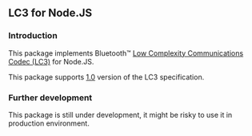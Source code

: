 ﻿## LC3 for Node.JS

### Introduction

This package implements Bluetooth™ [Low Complexity Communications Codec (LC3)](https://www.bluetooth.com/blog/a-technical-overview-of-lc3/) for Node.JS.

This package supports [1.0](https://www.bluetooth.com/specifications/specs/low-complexity-communication-codec-1-0/) version of the LC3 specification.

### Further development

This package is still under development, it might be risky to use it in production environment.


